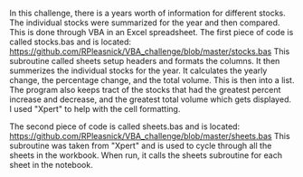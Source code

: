 In this challenge, there is a years worth of information for different stocks.  The individual stocks were summarized for the year and then compared.  This is done through VBA in an Excel spreadsheet.
The first piece of code is called stocks.bas and is located:
https://github.com/RPleasnick/VBA_challenge/blob/master/stocks.bas
This subroutine called sheets setup headers and formats the columns.  It then summerizes the individual stocks for the year.  It calculates the yearly change, the percentage change, and the total volume.  This is then into a list.  The program also keeps tract of the stocks that had the greatest percent increase and decrease, and the greatest total volume which gets displayed.
I used "Xpert" to help with the cell formatting.

The second piece of code is called sheets.bas and is located:
https://github.com/RPleasnick/VBA_challenge/blob/master/sheets.bas
This subroutine was taken from "Xpert" and is used to cycle through all the sheets in the workbook.  When run, it calls the sheets subroutine for each sheet in the notebook.
